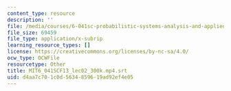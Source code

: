 ```yaml
---
content_type: resource
description: ''
file: /media/courses/6-041sc-probabilistic-systems-analysis-and-applied-probability-fall-2013/d4aa7c701c0d5634859619ad92ef4e05_MIT6_041SCF13_lec02_300k.mp4.vtt
file_size: 69459
file_type: application/x-subrip
learning_resource_types: []
license: https://creativecommons.org/licenses/by-nc-sa/4.0/
ocw_type: OCWFile
resourcetype: Other
title: MIT6_041SCF13_lec02_300k.mp4.srt
uid: d4aa7c70-1c0d-5634-8596-19ad92ef4e05
---
```

